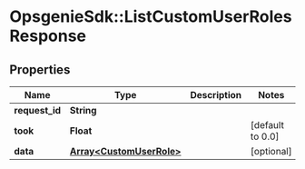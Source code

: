 # OpsgenieSdk::ListCustomUserRolesResponse

## Properties
Name | Type | Description | Notes
------------ | ------------- | ------------- | -------------
**request_id** | **String** |  | 
**took** | **Float** |  | [default to 0.0]
**data** | [**Array&lt;CustomUserRole&gt;**](CustomUserRole.md) |  | [optional] 


